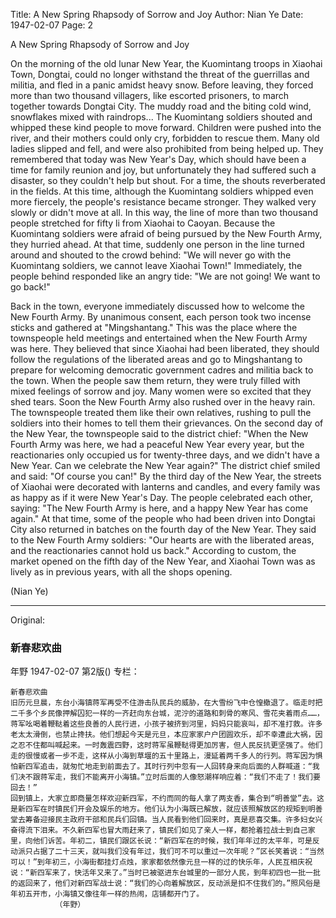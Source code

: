 Title: A New Spring Rhapsody of Sorrow and Joy
Author: Nian Ye
Date: 1947-02-07
Page: 2

A New Spring Rhapsody of Sorrow and Joy

On the morning of the old lunar New Year, the Kuomintang troops in Xiaohai Town, Dongtai, could no longer withstand the threat of the guerrillas and militia, and fled in a panic amidst heavy snow. Before leaving, they forced more than two thousand villagers, like escorted prisoners, to march together towards Dongtai City. The muddy road and the biting cold wind, snowflakes mixed with raindrops... The Kuomintang soldiers shouted and whipped these kind people to move forward. Children were pushed into the river, and their mothers could only cry, forbidden to rescue them. Many old ladies slipped and fell, and were also prohibited from being helped up. They remembered that today was New Year's Day, which should have been a time for family reunion and joy, but unfortunately they had suffered such a disaster, so they couldn't help but shout. For a time, the shouts reverberated in the fields. At this time, although the Kuomintang soldiers whipped even more fiercely, the people's resistance became stronger. They walked very slowly or didn't move at all. In this way, the line of more than two thousand people stretched for fifty li from Xiaohai to Caoyan. Because the Kuomintang soldiers were afraid of being pursued by the New Fourth Army, they hurried ahead. At that time, suddenly one person in the line turned around and shouted to the crowd behind: "We will never go with the Kuomintang soldiers, we cannot leave Xiaohai Town!" Immediately, the people behind responded like an angry tide: "We are not going! We want to go back!"

Back in the town, everyone immediately discussed how to welcome the New Fourth Army. By unanimous consent, each person took two incense sticks and gathered at "Mingshantang." This was the place where the townspeople held meetings and entertained when the New Fourth Army was here. They believed that since Xiaohai had been liberated, they should follow the regulations of the liberated areas and go to Mingshantang to prepare for welcoming democratic government cadres and militia back to the town. When the people saw them return, they were truly filled with mixed feelings of sorrow and joy. Many women were so excited that they shed tears. Soon the New Fourth Army also rushed over in the heavy rain. The townspeople treated them like their own relatives, rushing to pull the soldiers into their homes to tell them their grievances. On the second day of the New Year, the townspeople said to the district chief: "When the New Fourth Army was here, we had a peaceful New Year every year, but the reactionaries only occupied us for twenty-three days, and we didn't have a New Year. Can we celebrate the New Year again?" The district chief smiled and said: "Of course you can!" By the third day of the New Year, the streets of Xiaohai were decorated with lanterns and candles, and every family was as happy as if it were New Year's Day. The people celebrated each other, saying: "The New Fourth Army is here, and a happy New Year has come again." At that time, some of the people who had been driven into Dongtai City also returned in batches on the fourth day of the New Year. They said to the New Fourth Army soldiers: "Our hearts are with the liberated areas, and the reactionaries cannot hold us back." According to custom, the market opened on the fifth day of the New Year, and Xiaohai Town was as lively as in previous years, with all the shops opening.

(Nian Ye)



<hr /> 

Original: 


### 新春悲欢曲
年野
1947-02-07
第2版()
专栏：

    新春悲欢曲
    旧历元旦晨，东台小海镇蒋军再受不住游击队民兵的威胁，在大雪纷飞中仓惶撤退了。临走时把二千多个乡民像押解囚犯一样的一齐赶向东台城，泥泞的道路和刺骨的寒风、雪花夹着雨点……，蒋军吆喝着鞭鞑着这些良善的人民行进，小孩子被挤到河里，妈妈只能哀叫，却不准打救。许多老太太滑倒，也禁止搀扶。他们想起今天是元旦，本应家家户户团圆欢乐，却不幸遭此大祸，因之忍不住都叫喊起来。一时轰震四野，这时蒋军虽鞭鞑得更加厉害，但人民反抗更坚强了。他们走的很慢或者一步不走，这样从小海到草堰的五十里路上，漫延着两千多人的行列。蒋军因为惧怕新四军追击，就匆忙地走到前面去了。其时行列中忽有一人回转身来向后面的人群喊道：“我们决不跟蒋军走，我们不能离开小海镇。”立时后面的人像怒潮样响应着：“我们不走了！我们要回去！”
    回到镇上，大家立即商量怎样欢迎新四军，不约而同的每人拿了两支香，集合到“明善堂”去。这是新四军在时镇民们开会及娱乐的地方。他们认为小海既已解放，就应该照解放区的规矩到明善堂去筹备迎接民主政府干部和民兵们回镇。当人民看到他们回来时，真是悲喜交集。许多妇女兴奋得流下泪来。不久新四军也冒大雨赶来了，镇民们如见了亲人一样，都抢着拉战士到自己家里，向他们诉苦。年初二，镇民们跟区长说：“新四军在的时候，我们年年过的太平年，可是反动派只占据了二十三天，就叫我们没有年过，我们可不可以重过一次年呢？”区长笑着说：“当然可以！”到年初三，小海街都挂灯点烛，家家都依然像元旦一样的过的快乐年，人民互相庆祝说：“新四军来了，快活年又来了。”当时已被驱进东台城里的一部分人民，到年初四也一批一批的返回来了，他们对新四军战士说：“我们的心向着解放区，反动派是扣不住我们的。”照风俗是年初五开市，小海镇又像往年一样的热闹，店铺都开门了。
              （年野）
